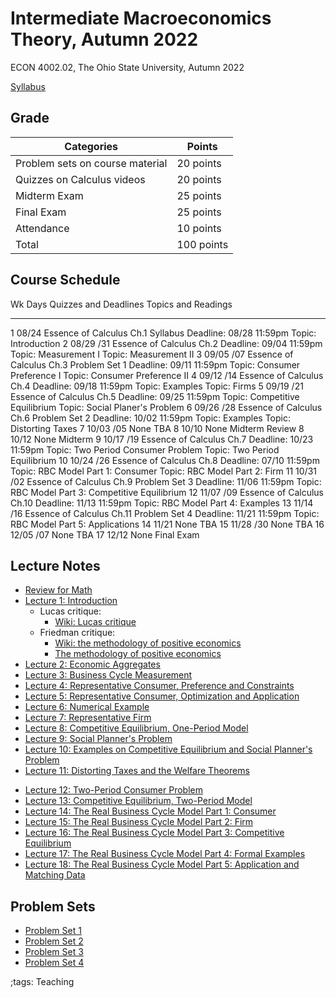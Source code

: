 # Intermediate Macroeconomics Theory, Autumn 2022

ECON 4002.02, The Ohio State University, Autumn 2022

[Syllabus](pdf/IntermediateMacroAutumn2022/syllabus/Final/syllabus.pdf)

<!-- ## Announcement -->

## Grade

| Categories                      | Points     |
|---------------------------------|------------|
| Problem sets on course material | 20 points  |
| Quizzes on Calculus videos      | 20 points  |
| Midterm Exam                    | 25 points  |
| Final Exam                      | 25 points  |
| Attendance                      | 10 points  |
| Total                           | 100 points |

## Course Schedule

  Wk   Days        Quizzes and Deadlines                                             Topics and Readings
  ---- ----------- ----------------------------------------------------------------- ------------------------------------------------------------------
  1    08/24       Essence of Calculus Ch.1 Syllabus Deadline: 08/28 11:59pm         Topic: Introduction
  2    08/29 /31   Essence of Calculus Ch.2 Deadline: 09/04 11:59pm                  Topic: Measurement I Topic: Measurement II
  3    09/05 /07   Essence of Calculus Ch.3 Problem Set 1 Deadline: 09/11 11:59pm    Topic: Consumer Preference I Topic: Consumer Preference II
  4    09/12 /14   Essence of Calculus Ch.4 Deadline: 09/18 11:59pm                  Topic: Examples Topic: Firms
  5    09/19 /21   Essence of Calculus Ch.5 Deadline: 09/25 11:59pm                  Topic: Competitive Equilibrium Topic: Social Planer's Problem
  6    09/26 /28   Essence of Calculus Ch.6 Problem Set 2 Deadline: 10/02 11:59pm    Topic: Examples Topic: Distorting Taxes
  7    10/03 /05   None                                                              TBA
  8    10/10       None                                                              Midterm Review
  8    10/12       None                                                              Midterm
  9    10/17 /19   Essence of Calculus Ch.7 Deadline: 10/23 11:59pm                  Topic: Two Period Consumer Problem Topic: Two Period Equilibrium
  10   10/24 /26   Essence of Calculus Ch.8 Deadline: 07/10 11:59pm                  Topic: RBC Model Part 1: Consumer Topic: RBC Model Part 2: Firm
  11   10/31 /02   Essence of Calculus Ch.9 Problem Set 3 Deadline: 11/06 11:59pm    Topic: RBC Model Part 3: Competitive Equilibrium
  12   11/07 /09   Essence of Calculus Ch.10 Deadline: 11/13 11:59pm                 Topic: RBC Model Part 4: Examples
  13   11/14 /16   Essence of Calculus Ch.11 Problem Set 4 Deadline: 11/21 11:59pm   Topic: RBC Model Part 5: Applications
  14   11/21       None                                                              TBA
  15   11/28 /30   None                                                              TBA
  16   12/05 /07   None                                                              TBA
  17   12/12       None                                                              Final Exam


## Lecture Notes

- [Review for Math](pdf/IntermediateMacroAutumn2022/math/Final/math.pdf)
- [Lecture 1: Introduction](pdf/IntermediateMacroAutumn2022/Lecture_01/Final/Lecture_01.pdf)
    - Lucas critique:
        - [Wiki: Lucas critique](https://en.wikipedia.org/wiki/Lucas_critique)
    - Friedman critique:
        - [Wiki: the methodology of positive economics](https://en.wikipedia.org/wiki/Essays_in_Positive_Economics#The_Methodology_of_Positive_Economics)
        - [The methodology of positive economics](https://books.google.com/books?hl=en&lr=&id=NqNGaJBahWoC&oi=fnd&pg=PA180&dq=The+Methodology+of+Positive+Economics&ots=gLKnEx_kWX&sig=nWfE1bFegyceirvT_tWEEJzJtoU#v=onepage&q=The%20Methodology%20of%20Positive%20Economics&f=false)
- [Lecture 2: Economic Aggregates](pdf/IntermediateMacroAutumn2022/Lecture_02/Final/Lecture_02.pdf)
- [Lecture 3: Business Cycle Measurement](pdf/IntermediateMacroAutumn2022/Lecture_03/Final/Lecture_03.pdf)
- [Lecture 4: Representative Consumer, Preference and Constraints](pdf/IntermediateMacroAutumn2022/Lecture_04/Final/Lecture_04.pdf)
- [Lecture 5: Representative Consumer, Optimization and Application](pdf/IntermediateMacroAutumn2022/Lecture_05/Final/Lecture_05.pdf)
- [Lecture 6: Numerical Example](pdf/IntermediateMacroAutumn2022/Lecture_06/Final/Lecture_06.pdf)
- [Lecture 7: Representative Firm](pdf/IntermediateMacroAutumn2022/Lecture_07/Final/Lecture_07.pdf)
- [Lecture 8: Competitive Equilibrium, One-Period Model](pdf/IntermediateMacroAutumn2022/Lecture_08/Final/Lecture_08.pdf)
- [Lecture 9: Social Planner's Problem](pdf/IntermediateMacroAutumn2022/Lecture_09/Final/Lecture_09.pdf)
- [Lecture 10: Examples on Competitive Equilibrium and Social Planner's Problem](pdf/IntermediateMacroAutumn2022/Lecture_10/Final/Lecture_10.pdf)
- [Lecture 11: Distorting Taxes and the Welfare Theorems](pdf/IntermediateMacroAutumn2022/Lecture_11/Final/Lecture_11.pdf)
<!-- - [Midterm Review 1](pdf/IntermediateMacroAutumn2022/midtermReview_1.pdf) -->
<!-- - [Midterm Review 2](pdf/IntermediateMacroAutumn2022/midtermReview_2.pdf) -->
- [Lecture 12: Two-Period Consumer Problem](pdf/IntermediateMacroAutumn2022/Lecture_12/Final/Lecture_12.pdf)
- [Lecture 13: Competitive Equilibrium, Two-Period Model](pdf/IntermediateMacroAutumn2022/Lecture_13/Final/Lecture_13.pdf)
- [Lecture 14: The Real Business Cycle Model Part 1: Consumer](pdf/IntermediateMacroAutumn2022/Lecture_14/Final/Lecture_14.pdf)
- [Lecture 15: The Real Business Cycle Model Part 2: Firm](pdf/IntermediateMacroAutumn2022/Lecture_15/Final/Lecture_15.pdf)
- [Lecture 16: The Real Business Cycle Model Part 3: Competitive Equilibrium](pdf/IntermediateMacroAutumn2022/Lecture_16/Final/Lecture_16.pdf)
- [Lecture 17: The Real Business Cycle Model Part 4: Formal Examples](pdf/IntermediateMacroAutumn2022/Lecture_17/Final/Lecture_17.pdf)
- [Lecture 18: The Real Business Cycle Model Part 5: Application and Matching Data](pdf/IntermediateMacroAutumn2022/Lecture_18/Final/Lecture_18.pdf)
<!-- - [Final Review 1](pdf/IntermediateMacroAutumn2022/finalreview_1.pdf) -->
<!-- - [Final Review 2](pdf/IntermediateMacroAutumn2022/finalreview_2.pdf) -->

## Problem Sets

- [Problem Set 1](pdf/IntermediateMacroAutumn2022/ProblemSet1/ProblemSet_01_v01.pdf)
- [Problem Set 2](pdf/IntermediateMacroAutumn2022/ProblemSet2/Final/ProblemSet2.pdf)
- [Problem Set 3](pdf/IntermediateMacroAutumn2022/ProblemSet3/Final/ProblemSet3.pdf)
- [Problem Set 4](pdf/IntermediateMacroAutumn2022/ProblemSet4/Final/ProblemSet4.pdf)

;tags: Teaching
